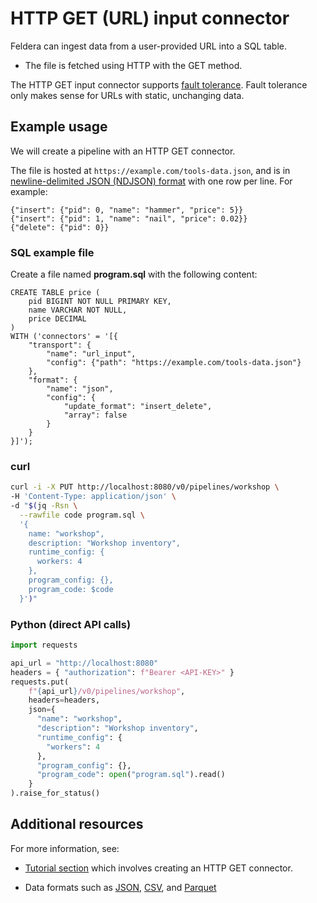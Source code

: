 # HTTP GET (URL) input connector

Feldera can ingest data from a user-provided URL into a SQL table.

* The file is fetched using HTTP with the GET method.

The HTTP GET input connector supports [fault
tolerance](..#fault-tolerance).  Fault tolerance only makes sense for
URLs with static, unchanging data.

## Example usage

We will create a pipeline with an HTTP GET connector.

The file is hosted at `https://example.com/tools-data.json`,
and is in [newline-delimited JSON (NDJSON) format](/formats/json#encoding-multiple-changes)
with one row per line. For example:

```text
{"insert": {"pid": 0, "name": "hammer", "price": 5}}
{"insert": {"pid": 1, "name": "nail", "price": 0.02}}
{"delete": {"pid": 0}}
```

### SQL example file

Create a file named **program.sql** with the following content:
```
CREATE TABLE price (
    pid BIGINT NOT NULL PRIMARY KEY,
    name VARCHAR NOT NULL,
    price DECIMAL
)
WITH ('connectors' = '[{
    "transport": {
        "name": "url_input",
        "config": {"path": "https://example.com/tools-data.json"}
    },
    "format": {
        "name": "json",
        "config": {
            "update_format": "insert_delete",
            "array": false
        }
    }
}]');
```

### curl

```bash
curl -i -X PUT http://localhost:8080/v0/pipelines/workshop \
-H 'Content-Type: application/json' \
-d "$(jq -Rsn \
  --rawfile code program.sql \
  '{
    name: "workshop",
    description: "Workshop inventory",
    runtime_config: {
      workers: 4
    },
    program_config: {},
    program_code: $code
  }')"
```

### Python (direct API calls)

```python
import requests

api_url = "http://localhost:8080"
headers = { "authorization": f"Bearer <API-KEY>" }
requests.put(
    f"{api_url}/v0/pipelines/workshop",
    headers=headers,
    json={
      "name": "workshop",
      "description": "Workshop inventory",
      "runtime_config": {
        "workers": 4
      },
      "program_config": {},
      "program_code": open("program.sql").read()
    }
).raise_for_status()
```

## Additional resources

For more information, see:

* [Tutorial section](/tutorials/basics/part3#step-1-configure-https-get-connectors) which involves
  creating an HTTP GET connector.

* Data formats such as [JSON](/formats/json),
  [CSV](/formats/csv), and [Parquet](/formats/parquet)
